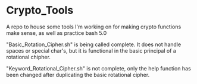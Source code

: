 # Crypto_Tools

A repo to house some tools I'm working on for making crypto functions make sense, as well as practice bash 5.0

"Basic_Rotation_Cipher.sh" is being called complete. It does not handle spaces or special char's, but it is functional in the basic principal of a rotational chipher.

"Keyword_Rotational_Cipher.sh" is not complete, only the help function has been changed after duplicating the basic rotational cipher.
